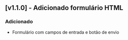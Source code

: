 ## [v1.1.0] - Adicionado formulário HTML

### Adicionado
- Formulário com campos de entrada e botão de envio
